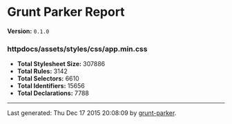 # Grunt Parker Report

**Version:** `0.1.0`


### httpdocs/assets/styles/css/app.min.css

- **Total Stylesheet Size:** 307886
- **Total Rules:** 3142
- **Total Selectors:** 6610
- **Total Identifiers:** 15656
- **Total Declarations:** 7788


* * *

Last generated: Thu Dec 17 2015 20:08:09 by [grunt-parker](https://github.com/leny/grunt-parker).
